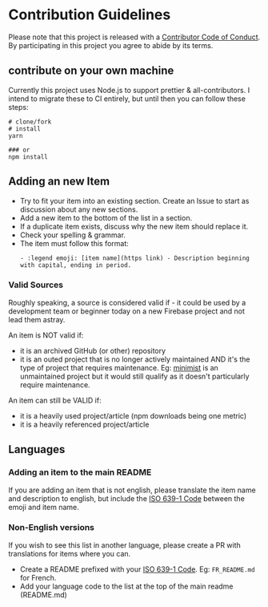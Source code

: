 # Contribution Guidelines

Please note that this project is released with a [Contributor Code of Conduct](CODE_OF_CONDUCT.md). By participating in this project you agree to abide by its terms.

## contribute on your own machine

Currently this project uses Node.js to support prettier & all-contributors. I intend to migrate these to CI entirely, but until then you can follow these steps:

```shell
# clone/fork
# install
yarn

### or
npm install
```

## Adding an new Item

- Try to fit your item into an existing section. Create an Issue to start as discussion about any new sections.
- Add a new item to the bottom of the list in a section.
- If a duplicate item exists, discuss why the new item should replace it.
- Check your spelling & grammar.
- The item must follow this format:
  ```
  - :legend emoji: [item name](https link) - Description beginning with capital, ending in period.
  ```

### Valid Sources

Roughly speaking, a source is considered valid if - it could be used by a development team or beginner today on a new Firebase project and not lead them astray.

An item is NOT valid if:

- it is an archived GitHub (or other) repository
- it is an outed project that is no longer actively maintained AND it's the type of project that requires maintenance. Eg: [minimist](https://github.com/substack/minimist) is an unmaintained project but it would still qualify as it doesn't particularly require maintenance.

An item can still be VALID if:

- it is a heavily used project/article (npm downloads being one metric)
- it is a heavily referenced project/article

## Languages

### Adding an item to the main README

If you are adding an item that is not english, please translate the item name and description to english, but include the [ISO 639-1 Code](https://en.wikipedia.org/wiki/ISO_3166-1_alpha-2) between the emoji and item name.

### Non-English versions

If you wish to see this list in another language, please create a PR with translations for items where you can.

- Create a README prefixed with your [ISO 639-1 Code](https://en.wikipedia.org/wiki/ISO_3166-1_alpha-2). Eg: `FR_README.md` for French.
- Add your language code to the list at the top of the main readme (README.md)
